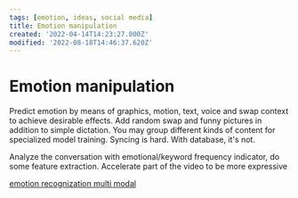 ```yaml
---
tags: [emotion, ideas, social media]
title: Emotion manipulation
created: '2022-04-14T14:23:27.000Z'
modified: '2022-08-18T14:46:37.620Z'
---
```


# Emotion manipulation

Predict emotion by means of graphics, motion, text, voice and swap context to achieve desirable effects.
Add random swap and funny pictures in addition to simple dictation.
You may group different kinds of content for specialized model training.
Syncing is hard. With database, it's not.

Analyze the conversation with emotional/keyword frequency indicator, do some feature extraction.
Accelerate part of the video to be more expressive

[emotion recognization multi modal](https://github.com/maelfabien/Multimodal-Emotion-Recognition)
